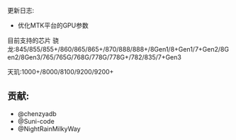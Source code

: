 更新日志:
- 优化MTK平台的GPU参数

目前支持的芯片
骁龙:845/855/855+/860/865/865+/870/888/888+/8Gen1/8+Gen1/7+Gen2/8Gen2/8Gen3/765/765G/768G/778G/778G+/782/835/7+Gen3

天玑:1000+/8000/8100/9200/9200+

## 贡献:
- @chenzyadb 
- @Suni-code
- @NightRainMilkyWay

